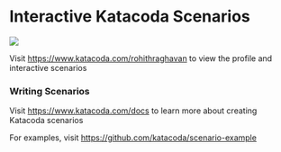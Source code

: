 # Interactive Katacoda Scenarios

[![](http://shields.katacoda.com/katacoda/rohithraghavan/count.svg)](https://www.katacoda.com/rohithraghavan "Get your profile on Katacoda.com")

Visit https://www.katacoda.com/rohithraghavan to view the profile and interactive scenarios

### Writing Scenarios
Visit https://www.katacoda.com/docs to learn more about creating Katacoda scenarios

For examples, visit https://github.com/katacoda/scenario-example
